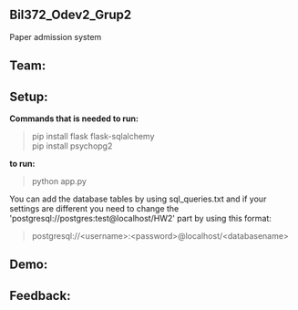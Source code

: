 ## Bil372_Odev2_Grup2

Paper admission system

## Team:


## Setup:
**Commands that is needed to run:**   
   > pip install flask flask-sqlalchemy  
   > pip install psychopg2
   
   
 **to run:**    
   > python app.py 
   
    
 You can add the database tables by using sql_queries.txt and if your settings  are different you need to change the 'postgresql://postgres:test@localhost/HW2' part by using this format: 
 
 >postgresql://\<username\>:\<password\>@localhost/\<databasename\>  
 

## Demo:


## Feedback:
